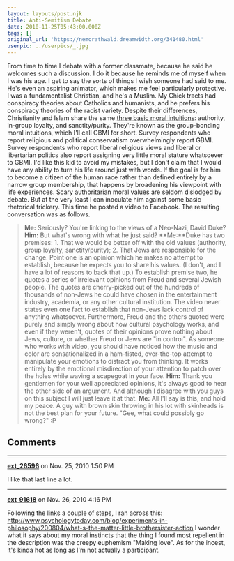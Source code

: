 ```yaml
---
layout: layouts/post.njk
title: Anti-Semitism Debate
date: 2010-11-25T05:43:00.000Z
tags: []
original_url: 'https://nemorathwald.dreamwidth.org/341480.html'
userpic: ../userpics/_.jpg
---
```

From time to time I debate with a former classmate, because he said he welcomes such a discussion. I do it because he reminds me of myself when I was his age. I get to say the sorts of things I wish someone had said to me. He's even an aspiring animator, which makes me feel particularly protective. I was a fundamentalist Christian, and he's a Muslim. My Chick tracts had conspiracy theories about Catholics and humanists, and he prefers his conspiracy theories of the racist variety. Despite their differences, Christianity and Islam share the same [three basic moral intuitions](http://faculty.virginia.edu/haidtlab/mft/index.php): authority, in-group loyalty, and sanctity/purity. They're known as the group-bonding moral intuitions, which I'll call GBMI for short. Survey respondents who report religious and political conservatism overwhelmingly report GBMI. Survey respondents who report liberal religious views and liberal or libertarian politics also report assigning very little moral stature whatsoever to GBMI. I'd like this kid to avoid my mistakes, but I don't claim that I would have any ability to turn his life around just with words. If the goal is for him to become a citizen of the human race rather than defined entirely by a narrow group membership, that happens by broadening his viewpoint with life experiences. Scary authoritarian moral values are seldom dislodged by debate. But at the very least I can inoculate him against some basic rhetorical trickery. This time he posted a video to Facebook. The resulting conversation was as follows.

> **Me:** Seriously? You're linking to the views of a Neo-Nazi, David Duke? **Him:** But what's wrong with what he just said? **Me:**Duke has two premises: 1. That we would be better off with the old values (authority, group loyalty, sanctity/purity); 2. That Jews are responsible for the change. Point one is an opinion which he makes no attempt to establish, because he expects you to share his values. (I don't, and I have a lot of reasons to back that up.) To establish premise two, he quotes a series of irrelevant opinions from Freud and several Jewish people. The quotes are cherry-picked out of the hundreds of thousands of non-Jews he could have chosen in the entertainment industry, academia, or any other cultural institution. The video never states even one fact to establish that non-Jews lack control of anything whatsoever. Furthermore, Freud and the others quoted were purely and simply wrong about how cultural psychology works, and even if they weren't, quotes of their opinions prove nothing about Jews, culture, or whether Freud or Jews are "in control". As someone who works with video, you should have noticed how the music and color are sensationalized in a ham-fisted, over-the-top attempt to manipulate your emotions to distract you from thinking. It works entirely by the emotional misdirection of your attention to patch over the holes while waving a scapegoat in your face. **Him:** Thank you gentlemen for your well appreciated opinions, it's always good to hear the other side of an argument. And although I disagree with you guys on this subject I will just leave it at that. **Me:** All I'll say is this, and hold my peace. A guy with brown skin throwing in his lot with skinheads is not the best plan for your future. "Gee, what could possibly go wrong?" :P

## Comments

---

**[ext_26596](https://www.dreamwidth.org/users/ext_26596)** on Nov. 25, 2010 1:50 PM

I like that last line a lot.

---

**[ext_91618](https://www.dreamwidth.org/users/ext_91618)** on Nov. 26, 2010 4:16 PM

Following the links a couple of steps, I ran across this: http://www.psychologytoday.com/blog/experiments-in-philosophy/200804/what-s-the-matter-little-brothersister-action I wonder what it says about my moral instincts that the thing I found most repellent in the description was the creepy euphemism "Making love". As for the incest, it's kinda hot as long as I'm not actually a participant.
